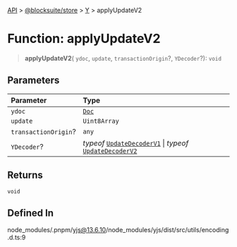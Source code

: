 [API](../../../../../index.md) > [@blocksuite/store](../../../index.md) > [Y](../index.md) > applyUpdateV2

# Function: applyUpdateV2

> **applyUpdateV2**(
  `ydoc`,
  `update`,
  `transactionOrigin`?,
  `YDecoder`?): `void`

## Parameters

| Parameter | Type |
| :------ | :------ |
| `ydoc` | [`Doc`](../classes/class.Doc.md) |
| `update` | `Uint8Array` |
| `transactionOrigin`? | `any` |
| `YDecoder`? | *typeof* [`UpdateDecoderV1`](../classes/class.UpdateDecoderV1.md) \| *typeof* [`UpdateDecoderV2`](../classes/class.UpdateDecoderV2.md) |

## Returns

`void`

## Defined In

node\_modules/.pnpm/yjs@13.6.10/node\_modules/yjs/dist/src/utils/encoding.d.ts:9
